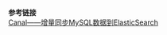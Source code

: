 **参考链接** <br/>
[Canal——增量同步MySQL数据到ElasticSearch](https://www.cnblogs.com/caoweixiong/p/11825303.html) <br/>